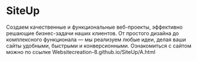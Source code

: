 # SiteUp
Создаем качественные и функциональные веб-проекты, эффективно решающие бизнес-задачи наших клиентов. От простого дизайна до комплексного функционала — мы реализуем любые идеи, делая ваши сайты удобными, быстрыми и конверсионными.
Ознакомиться с сайтом можно по ссылке Websitecreation-8.github.io/SiteUp/A.html
